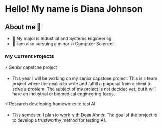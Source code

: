 # Hello! My name is Diana Johnson

## About me 🌻
- 🏫 My major is Industrial and Systems Engineering
- 🌱 I am also pursuing a minor in Computer Science!

### My Current Projects
⚡ Senior capstone project
- This year I will be working on my senior capstone project. This is a team project where the goal is to write and fulfill a proposal from a client to solve a problem. The subject of my project is not decided yet, but it will have an industrial or biomedical engineering focus.
    
⚡ Research developing frameworks to test AI
- This semester, I plan to work with Dean Ahner. The goal of the project is to develop a trustworthy method for testing AI.
